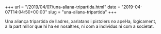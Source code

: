 +++
url = "/2019/04/07/una-aliana-tripartida.html"
date = "2019-04-07T14:04:50+00:00"
slug = "una-aliana-tripartida"
+++

Una aliança tripartida de lladres, xarlatans i pistolers no apel·la, lògicament, a la part millor que hi ha en nosaltres, ni com a individus ni com a societat.
